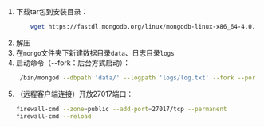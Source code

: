 1. 下载tar包到安装目录：  
    ``` sh
        wget https://fastdl.mongodb.org/linux/mongodb-linux-x86_64-4.0.10.tgz
    ```
1. 解压
1. 在```mongo```文件夹下新建数据目录```data```、日志目录```logs```
1. 启动命令（--fork：后台方式启动）：  
    ``` sh
    ./bin/mongod --dbpath 'data/' --logpath 'logs/log.txt' --fork --port 27017 --bind_ip 0.0.0.0
    ```
1. （远程客户端连接）开放27017端口：  
    ``` sh
    firewall-cmd --zone=public --add-port=27017/tcp --permanent
    firewall-cmd --reload
    ```